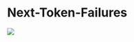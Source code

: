 # Next-Token-Failures

![](https://github.com/gregorbachmann/Next-Token-Failures/blob/main/imgs/cleverhans.png)
